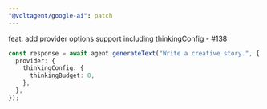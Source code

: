 ```yaml
---
"@voltagent/google-ai": patch
---
```


feat: add provider options support including thinkingConfig - #138

```typescript
const response = await agent.generateText("Write a creative story.", {
  provider: {
    thinkingConfig: {
      thinkingBudget: 0,
    },
  },
});
```
